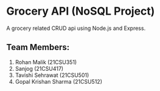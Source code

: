 # Grocery API (NoSQL Project)
A grocery related CRUD api using Node.js and Express.

## Team Members:
1. Rohan Malik (21CSU351)
2. Sanjog (21CSU417)
3. Tavishi Sehrawat (21CSU501)
4. Gopal Krishan Sharma (21CSU512)